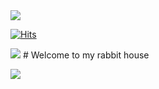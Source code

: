 <img src="https://img.shields.io/badge/-000000?style=flat-square&logo=Apple&logoColor=BLACK"/>

[![Hits](https://hits.seeyoufarm.com/api/count/incr/badge.svg?url=https%3A%2F%2Fgithub.com%2Ftaehwan-444&count_bg=%2379C83D&title_bg=%23555555&icon=github.svg&icon_color=%23E7E7E7&title=Github&edge_flat=false)](https://hits.seeyoufarm.com)

<img src="https://img.shields.io/badge/-000000?style=flat-square&logo=Vowpal Wabbit&logoColor=BLACK"/> # Welcome to my rabbit house 

<img src="https://img.shields.io/badge/-000000?style=flat-square&logo=Home Assistant Community Store&logoColor=BLACK"/> 

